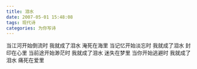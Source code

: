 ```yaml
---
title: 泪水
date: 2007-05-01 15:48:08
tags: 现代诗
categories: 为你写诗
---
```

当江河开始倒流时
我就成了泪水
淹死在海里
当记忆开始淡忘时
我就成了泪水
封印在心里
当前途开始渺茫时
我就成了泪水
迷失在梦里
当你开始逃避时
我就成了泪水
痛死在爱里
